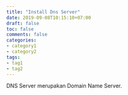 ```yaml
---
title: "Install Dns Server"
date: 2019-09-08T10:15:10+07:00
draft: false
toc: false
comments: false
categories:
- category1
- category2
tags:
- tag1
- tag2
---
```

DNS Server merupakan Domain Name Server.

<!--more-->
